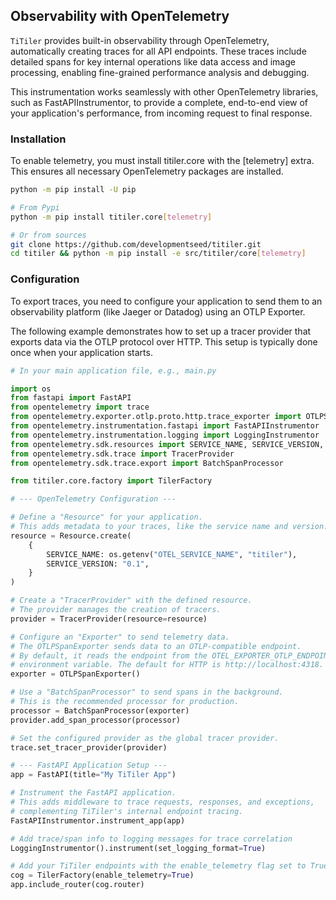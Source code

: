 
## Observability with OpenTelemetry

`TiTiler` provides built-in observability through OpenTelemetry, automatically creating traces for all API endpoints. These traces include detailed spans for key internal operations like data access and image processing, enabling fine-grained performance analysis and debugging.

This instrumentation works seamlessly with other OpenTelemetry libraries, such as FastAPIInstrumentor, to provide a complete, end-to-end view of your application's performance, from incoming request to final response.

### Installation

To enable telemetry, you must install titiler.core with the [telemetry] extra. This ensures all necessary OpenTelemetry packages are installed.

```bash
python -m pip install -U pip

# From Pypi
python -m pip install titiler.core[telemetry]

# Or from sources
git clone https://github.com/developmentseed/titiler.git
cd titiler && python -m pip install -e src/titiler/core[telemetry]
```

### Configuration

To export traces, you need to configure your application to send them to an observability platform (like Jaeger or Datadog) using an OTLP Exporter.

The following example demonstrates how to set up a tracer provider that exports data via the OTLP protocol over HTTP. This setup is typically done once when your application starts.

```python
# In your main application file, e.g., main.py

import os
from fastapi import FastAPI
from opentelemetry import trace
from opentelemetry.exporter.otlp.proto.http.trace_exporter import OTLPSpanExporter
from opentelemetry.instrumentation.fastapi import FastAPIInstrumentor
from opentelemetry.instrumentation.logging import LoggingInstrumentor
from opentelemetry.sdk.resources import SERVICE_NAME, SERVICE_VERSION, Resource
from opentelemetry.sdk.trace import TracerProvider
from opentelemetry.sdk.trace.export import BatchSpanProcessor

from titiler.core.factory import TilerFactory

# --- OpenTelemetry Configuration ---

# Define a "Resource" for your application.
# This adds metadata to your traces, like the service name and version.
resource = Resource.create(
    {
        SERVICE_NAME: os.getenv("OTEL_SERVICE_NAME", "titiler"),
        SERVICE_VERSION: "0.1",
    }
)

# Create a "TracerProvider" with the defined resource.
# The provider manages the creation of tracers.
provider = TracerProvider(resource=resource)

# Configure an "Exporter" to send telemetry data.
# The OTLPSpanExporter sends data to an OTLP-compatible endpoint.
# By default, it reads the endpoint from the OTEL_EXPORTER_OTLP_ENDPOINT
# environment variable. The default for HTTP is http://localhost:4318.
exporter = OTLPSpanExporter()

# Use a "BatchSpanProcessor" to send spans in the background.
# This is the recommended processor for production.
processor = BatchSpanProcessor(exporter)
provider.add_span_processor(processor)

# Set the configured provider as the global tracer provider.
trace.set_tracer_provider(provider)

# --- FastAPI Application Setup ---
app = FastAPI(title="My TiTiler App")

# Instrument the FastAPI application.
# This adds middleware to trace requests, responses, and exceptions,
# complementing TiTiler's internal endpoint tracing.
FastAPIInstrumentor.instrument_app(app)

# Add trace/span info to logging messages for trace correlation
LoggingInstrumentor().instrument(set_logging_format=True)

# Add your TiTiler endpoints with the enable_telemetry flag set to True
cog = TilerFactory(enable_telemetry=True)
app.include_router(cog.router)
```
